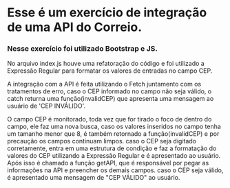 # Esse é um exercício de integração de uma API do Correio.

### Nesse exercício foi utilizado Bootstrap e JS.

No arquivo index.js houve uma refatoração do código e foi utilizado a Expressão Regular para formatar os valores de entradas no campo CEP.

A integração com a API é feita utilizando o Fetch juntamento com os tratamentos de erro, caso o CEP informado no campo não seja válido, o catch returna uma função(invalidCEP) que apresenta uma mensagem ao usuário de 'CEP INVÁLIDO'.

O campo CEP é monitorado, toda vez que for tirado o foco de dentro do campo, ele faz uma nova busca, caso os valores inseridos no campo tenha um tamanho menor que 8, é também retornado a função(invalidCEP) e por precaução os campos continuam limpos.
caso o CEP seja digitado corretamente, entra em uma estrutura de condição e faz a formatação do valores do CEP utilizando a Expressão Regular e é apresentado ao usuário.
Após isso é chamado a função getAPI, que é responsável por pegar as informações na API e preencher os demais campos.
caso o CEP seja válido, é apresentado uma mensagem de "CEP VÁLIDO" ao usuário.
